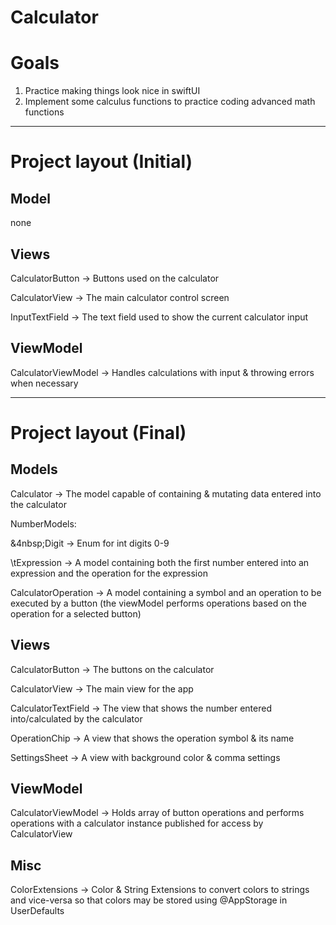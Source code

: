 # Calculator

# Goals

1. Practice making things look nice in swiftUI
2. Implement some calculus functions to practice coding advanced math functions

---

# Project layout (Initial)

## Model

none

## Views

CalculatorButton → Buttons used on the calculator

CalculatorView → The main calculator control screen

InputTextField → The text field used to show the current calculator input

## ViewModel

CalculatorViewModel → Handles calculations with input & throwing errors when necessary

---

# Project layout (Final)

## Models

Calculator → The model capable of containing & mutating data entered into the calculator

NumberModels:

&4nbsp;Digit → Enum for int digits 0-9

\tExpression → A model containing both the first number entered into an expression and the operation for the expression

CalculatorOperation → A model containing a symbol and an operation to be executed by a button (the viewModel performs operations based on the operation for a selected button)

## Views

CalculatorButton → The buttons on the calculator

CalculatorView → The main view for the app

CalculatorTextField → The view that shows the number entered into/calculated by the calculator

OperationChip → A view that shows the operation symbol & its name

SettingsSheet → A view with background color & comma settings

## ViewModel

CalculatorViewModel → Holds array of button operations and performs operations with a calculator instance published for access by CalculatorView

## Misc

ColorExtensions → Color & String Extensions to convert colors to strings and vice-versa so that colors may be stored using @AppStorage in UserDefaults
